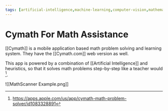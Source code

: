 ```yaml
---
tags: [artificial-intelligence,machine-learning,computer-vision,mathematical-learning, Cymath]
---
```


# Cymath For Math Assistance

[[Cymath]] is a mobile application based math problem solving and learning system. They have the [[Cymath.com]] web version as well. 

This app is powered by a combination of [[Artificial Intelligence]] and heuristics, so that it solves math problems step-by-step like a teacher would [^1].

![[MathScanner Example.png]]

[^1]: https://apps.apple.com/us/app/cymath-math-problem-solver/id1083328891 